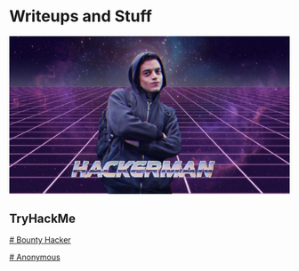 # **Writeups and Stuff**

![banner](docs/assets/images/fetchimage.jpg)

## TryHackMe
[  # Bounty Hacker](docs/bounty_hacker.md)

[  # Anonymous](docs/anonymous.md)



<script src="https://tryhackme.com/badge/805944"></script>
